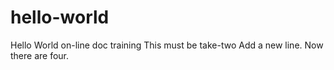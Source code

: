 # hello-world
Hello World on-line doc training
This must be take-two
Add a new line. Now there are four.